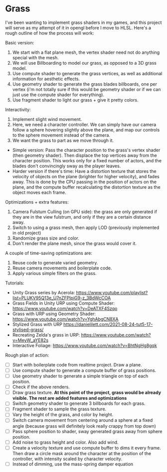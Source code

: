 # Grass

I've been wanting to implement grass shaders in my games, and this project will serve as my attempt of it in opengl before I move to HLSL. Here's a rough outline of how the process will work:

Basic version:
1. We start with a flat plane mesh, the vertex shader need not do anything special with the mesh.
2. We will use Billboarding to model our grass, as opposed to a 3D grass model.
3. Use compute shader to generate the grass vertices, as well as additional information for aesthetic effects.
4. Use geometry shader to generate the grass blades billboards, one per vertex (i'm not totally sure if this would be geometry shader or if we can just use the compute shader for everything).
5. Use fragment shader to light our grass + give it pretty colors.

Interactivity:
1. Implement slight wind movement. 
2. Here, we need a character controller. We can simply have our camera follow a sphere hovering slightly above the plane, and map our controls to the sphere movement instead of the camera.
3. We want the grass to part as we move through it.
  - Simple version: Pass the character position to the grass's vertex shader (then geometry shader). Then displace the top vertices away from the character position. This works only for a fixed number of actors, and the blades don't convincingly sway as the player leaves.
  - Harder version if there's time: Have a distortion texture that stores the velocity of objects on the plane (brighter for higher velocity), and fades away. This is done by the CPU passing in the position of actors on the plane, and the compute buffer recalculating the distortion texture as the object moves each frame.
  
Optimizations + extra features:
1. Camera Fulstum Culling (on GPU side): the grass are only generated if they are in the view fulstrum, and only if they are a certain distance away.
2. Switch to using a grass mesh, then apply LOD (previously implemented in old project)
3. Randomize grass size and color.
4. Don't render the plane mesh, since the grass would cover it.

A couple of time-saving optimizations are:
1. Reuse code to generate varied geometry.
2. Reuse camera movements and boilerplate code.
3. Apply various simple filters on the grass.

Tutorials:
- Unity Grass series by Acerola: https://www.youtube.com/playlist?list=PLUKV95Q13e_U7nZFPIpiG9-z_3BdWcCOA 
- Grass Fields in Unity URP using Compute Shader: https://www.youtube.com/watch?v=DeATXF4Szqo
- Grass with URP using Geometry Shader: https://www.youtube.com/watch?v=YghAbgCN8XA
- Stylized Grass with URP https://danielilett.com/2021-08-24-tut5-17-stylised-grass/
- Recreating Zelda's grass in URP: https://www.youtube.com/watch?v=MeyW_aYE82s
- Interactive Foliage: https://www.youtube.com/watch?v=BhtNgHg8gqk

Rough plan of action:
- [ ] Start with boilerplate code from realtime project. Draw a plane.
- [ ] Use compute shader to generate a compute buffer of grass positions.
- [ ] Use geometry shader to generate a simple triangle on top of each position.
- [ ] Check if the above renders.
- [ ] Draw grass texture.
**At this point of the project, grass would be already visible. The rest are added features and optimizations**
- [ ] Switch geometry shader to generate 3 billboards for each grass.
- [ ] Fragment shader to sample the grass texture.
- [ ] Vary the height of the grass, and color by height.
- [ ] Switch camera movement from centering around a sphere at a fixed angle (because grass will definitely look really crappy from top down)
- [ ] Pass sphere position to shader, sway generated grass away from sphere position.
- [ ] Add noise to grass height and color. Also add wind.
- [ ] Create a velocity texture and use compute buffer to dims it every frame. Then draw a circle mask around the character at the position of the controller, with intensity scaled by character velocity.
- [ ] Instead of dimming, use the mass-spring damper equation

